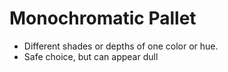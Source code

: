 # Monochromatic Pallet

- Different shades or depths of one color or hue.
- Safe choice, but can appear dull
